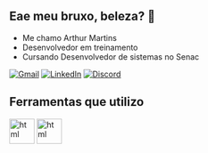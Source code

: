 ## Eae meu bruxo, beleza? 👋
- Me chamo Arthur Martins
- Desenvolvedor em treinamento
- Cursando Desenvolvedor de sistemas no Senac

[![Gmail](https://img.shields.io/badge/Gmail-D14836?logo=gmail&logoColor=white)](mailto:arthurzim2306@gmail.com)
[![LinkedIn](https://custom-icon-badges.demolab.com/badge/LinkedIn-0A66C2?logo=linkedin-white&logoColor=fff)](#)
[![Discord](https://img.shields.io/badge/Discord-%235865F2.svg?&logo=discord&logoColor=white)](#) 

## Ferramentas que utilizo
<div>
  <img aling"center" alt="html" height="45" wudht="60" src="https://raw.githubusercontent.com/marwin1991/profile-technology-icons/refs/heads/main/icons/python.png"/>
  <img aling"center" alt="html" height="45" wudht="60" src="https://raw.githubusercontent.com/marwin1991/profile-technology-icons/refs/heads/main/icons/django.png"/>
</div>
<!--
**arthurNVmartins/arthurNVmartins** is a ✨ _special_ ✨ repository because its `README.md` (this file) appears on your GitHub profile.

Here are some ideas to get you started:

- 🔭 I’m currently working on ...
- 🌱 I’m currently learning ...
- 👯 I’m looking to collaborate on ...
- 🤔 I’m looking for help with ...
- 💬 Ask me about ...
- 📫 How to reach me: ...
- 😄 Pronouns: ...
- ⚡ Fun fact: ...
-->
